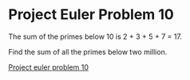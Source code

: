 # Project Euler Problem 10
The sum of the primes below 10 is 2 + 3 + 5 + 7 = 17.

Find the sum of all the primes below two million.

[Project euler problem 10](https://projecteuler.net/problem=10)